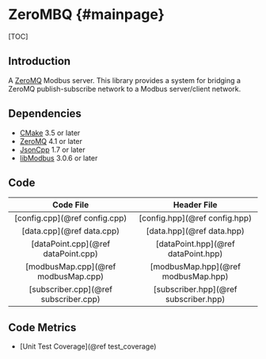 ZeroMBQ {#mainpage}
=======

[TOC]

Introduction
------------
A [ZeroMQ](https://github.com/zeromq) Modbus server.  This library provides a system for bridging a ZeroMQ publish-subscribe network to a Modbus server/client network.

Dependencies
------------
* [CMake](https://cmake.org/) 3.5 or later
* [ZeroMQ](http://zeromq.org/) 4.1 or later
* [JsonCpp](https://github.com/open-source-parsers/jsoncpp) 1.7 or later 
* [libModbus](https://libmodbus.org/) 3.0.6 or later

Code
----
|Code File|Header File|
|:-------:|:---------:|
|[config.cpp](@ref config.cpp)|[config.hpp](@ref config.hpp)|
|[data.cpp](@ref data.cpp)|[data.hpp](@ref data.hpp)|
|[dataPoint.cpp](@ref dataPoint.cpp)|[dataPoint.hpp](@ref dataPoint.hpp)|
|[modbusMap.cpp](@ref modbusMap.cpp)|[modbusMap.hpp](@ref modbusMap.hpp)|
|[subscriber.cpp](@ref subscriber.cpp)|[subscriber.hpp](@ref subscriber.hpp)|

Code Metrics
------------
* [Unit Test Coverage](@ref test_coverage)